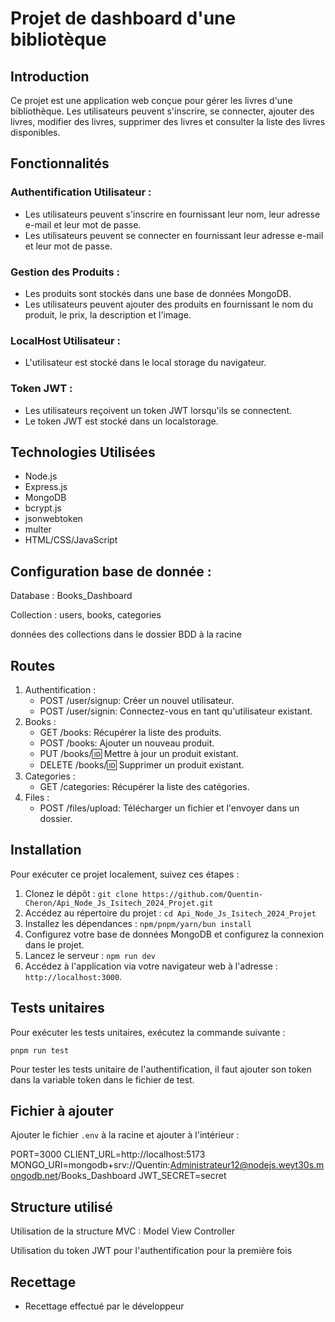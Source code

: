 # Projet de dashboard d'une bibliotèque

## Introduction

Ce projet est une application web conçue pour gérer les livres d'une bibliothèque. Les utilisateurs peuvent s'inscrire, se connecter, ajouter des livres, modifier des livres, supprimer des livres et consulter la liste des livres disponibles.

## Fonctionnalités

### Authentification Utilisateur :

- Les utilisateurs peuvent s'inscrire en fournissant leur nom, leur adresse e-mail et leur mot de passe.
- Les utilisateurs peuvent se connecter en fournissant leur adresse e-mail et leur mot de passe.

### Gestion des Produits :

- Les produits sont stockés dans une base de données MongoDB.
- Les utilisateurs peuvent ajouter des produits en fournissant le nom du produit, le prix, la description et l'image.

### LocalHost Utilisateur :

- L'utilisateur est stocké dans le local storage du navigateur.

### Token JWT :

- Les utilisateurs reçoivent un token JWT lorsqu'ils se connectent.
- Le token JWT est stocké dans un localstorage.

## Technologies Utilisées

- Node.js
- Express.js
- MongoDB
- bcrypt.js
- jsonwebtoken
- multer
- HTML/CSS/JavaScript

## Configuration base de donnée :

Database : Books_Dashboard

Collection : users, books, categories

données des collections dans le dossier BDD à la racine

## Routes

1. Authentification :
   - POST /user/signup: Créer un nouvel utilisateur.
   - POST /user/signin: Connectez-vous en tant qu'utilisateur existant.
2. Books :
   - GET /books: Récupérer la liste des produits.
   - POST /books: Ajouter un nouveau produit.
   - PUT /books/:id: Mettre à jour un produit existant.
   - DELETE /books/:id: Supprimer un produit existant.
3. Categories :
   - GET /categories: Récupérer la liste des catégories.
4. Files :
   - POST /files/upload: Télécharger un fichier et l'envoyer dans un dossier.

## Installation

Pour exécuter ce projet localement, suivez ces étapes :

1. Clonez le dépôt : `git clone https://github.com/Quentin-Cheron/Api_Node_Js_Isitech_2024_Projet.git`
2. Accédez au répertoire du projet : `cd Api_Node_Js_Isitech_2024_Projet`
3. Installez les dépendances : `npm/pnpm/yarn/bun install`
4. Configurez votre base de données MongoDB et configurez la connexion dans le projet.
5. Lancez le serveur : `npm run dev`
6. Accédez à l'application via votre navigateur web à l'adresse : `http://localhost:3000`.

## Tests unitaires

Pour exécuter les tests unitaires, exécutez la commande suivante :

`pnpm run test`

Pour tester les tests unitaire de l'authentification,
il faut ajouter son token dans la variable token dans le fichier de test.

## Fichier à ajouter

Ajouter le fichier `.env` à la racine et ajouter à l'intérieur :

PORT=3000
CLIENT_URL=http://localhost:5173
MONGO_URI=mongodb+srv://Quentin:Administrateur12@nodejs.weyt30s.mongodb.net/Books_Dashboard
JWT_SECRET=secret

## Structure utilisé

Utilisation de la structure MVC : Model View Controller

Utilisation du token JWT pour l'authentification pour la première fois

## Recettage

- Recettage effectué par le développeur
